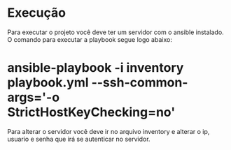 # Execução

Para executar o projeto você deve ter um servidor com o ansible instalado.
O comando para executar a playbook segue logo abaixo:

# ansible-playbook  -i inventory playbook.yml --ssh-common-args='-o StrictHostKeyChecking=no'


Para alterar o servidor você deve ir no arquivo inventory e alterar o ip, usuario e senha que irá se autenticar no servidor.


